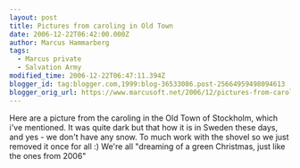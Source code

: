 ```yaml
---
layout: post
title: Pictures from caroling in Old Town
date: 2006-12-22T06:42:00.000Z
author: Marcus Hammarberg
tags:
  - Marcus private
  - Salvation Army
modified_time: 2006-12-22T06:47:11.394Z
blogger_id: tag:blogger.com,1999:blog-36533086.post-25664959498094613
blogger_orig_url: https://www.marcusoft.net/2006/12/pictures-from-caroling-in-old-town.html
---
```


Here are a picture from the caroling in the Old Town of Stockholm, which i've mentioned. It was quite dark but that how it is in Sweden these days, and yes - we don't have any snow. To much work with the shovel so we just removed it once for all :) We're all "dreaming of a green Christmas, just like the ones from 2006"
